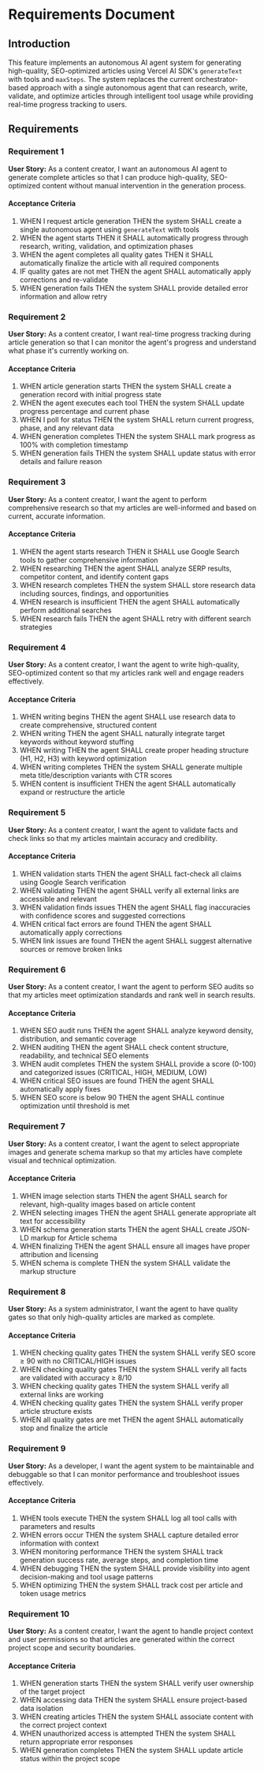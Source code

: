 # Requirements Document

## Introduction

This feature implements an autonomous AI agent system for generating high-quality, SEO-optimized articles using Vercel AI SDK's `generateText` with tools and `maxSteps`. The system replaces the current orchestrator-based approach with a single autonomous agent that can research, write, validate, and optimize articles through intelligent tool usage while providing real-time progress tracking to users.

## Requirements

### Requirement 1

**User Story:** As a content creator, I want an autonomous AI agent to generate complete articles so that I can produce high-quality, SEO-optimized content without manual intervention in the generation process.

#### Acceptance Criteria

1. WHEN I request article generation THEN the system SHALL create a single autonomous agent using `generateText` with tools
2. WHEN the agent starts THEN it SHALL automatically progress through research, writing, validation, and optimization phases
3. WHEN the agent completes all quality gates THEN it SHALL automatically finalize the article with all required components
4. IF quality gates are not met THEN the agent SHALL automatically apply corrections and re-validate
5. WHEN generation fails THEN the system SHALL provide detailed error information and allow retry

### Requirement 2

**User Story:** As a content creator, I want real-time progress tracking during article generation so that I can monitor the agent's progress and understand what phase it's currently working on.

#### Acceptance Criteria

1. WHEN article generation starts THEN the system SHALL create a generation record with initial progress state
2. WHEN the agent executes each tool THEN the system SHALL update progress percentage and current phase
3. WHEN I poll for status THEN the system SHALL return current progress, phase, and any relevant data
4. WHEN generation completes THEN the system SHALL mark progress as 100% with completion timestamp
5. WHEN generation fails THEN the system SHALL update status with error details and failure reason

### Requirement 3

**User Story:** As a content creator, I want the agent to perform comprehensive research so that my articles are well-informed and based on current, accurate information.

#### Acceptance Criteria

1. WHEN the agent starts research THEN it SHALL use Google Search tools to gather comprehensive information
2. WHEN researching THEN the agent SHALL analyze SERP results, competitor content, and identify content gaps
3. WHEN research completes THEN the system SHALL store research data including sources, findings, and opportunities
4. WHEN research is insufficient THEN the agent SHALL automatically perform additional searches
5. WHEN research fails THEN the agent SHALL retry with different search strategies

### Requirement 4

**User Story:** As a content creator, I want the agent to write high-quality, SEO-optimized content so that my articles rank well and engage readers effectively.

#### Acceptance Criteria

1. WHEN writing begins THEN the agent SHALL use research data to create comprehensive, structured content
2. WHEN writing THEN the agent SHALL naturally integrate target keywords without keyword stuffing
3. WHEN writing THEN the agent SHALL create proper heading structure (H1, H2, H3) with keyword optimization
4. WHEN writing completes THEN the system SHALL generate multiple meta title/description variants with CTR scores
5. WHEN content is insufficient THEN the agent SHALL automatically expand or restructure the article

### Requirement 5

**User Story:** As a content creator, I want the agent to validate facts and check links so that my articles maintain accuracy and credibility.

#### Acceptance Criteria

1. WHEN validation starts THEN the agent SHALL fact-check all claims using Google Search verification
2. WHEN validating THEN the agent SHALL verify all external links are accessible and relevant
3. WHEN validation finds issues THEN the agent SHALL flag inaccuracies with confidence scores and suggested corrections
4. WHEN critical fact errors are found THEN the agent SHALL automatically apply corrections
5. WHEN link issues are found THEN the agent SHALL suggest alternative sources or remove broken links

### Requirement 6

**User Story:** As a content creator, I want the agent to perform SEO audits so that my articles meet optimization standards and rank well in search results.

#### Acceptance Criteria

1. WHEN SEO audit runs THEN the agent SHALL analyze keyword density, distribution, and semantic coverage
2. WHEN auditing THEN the agent SHALL check content structure, readability, and technical SEO elements
3. WHEN audit completes THEN the system SHALL provide a score (0-100) and categorized issues (CRITICAL, HIGH, MEDIUM, LOW)
4. WHEN critical SEO issues are found THEN the agent SHALL automatically apply fixes
5. WHEN SEO score is below 90 THEN the agent SHALL continue optimization until threshold is met

### Requirement 7

**User Story:** As a content creator, I want the agent to select appropriate images and generate schema markup so that my articles have complete visual and technical optimization.

#### Acceptance Criteria

1. WHEN image selection starts THEN the agent SHALL search for relevant, high-quality images based on article content
2. WHEN selecting images THEN the agent SHALL generate appropriate alt text for accessibility
3. WHEN schema generation starts THEN the agent SHALL create JSON-LD markup for Article schema
4. WHEN finalizing THEN the agent SHALL ensure all images have proper attribution and licensing
5. WHEN schema is complete THEN the system SHALL validate the markup structure

### Requirement 8

**User Story:** As a system administrator, I want the agent to have quality gates so that only high-quality articles are marked as complete.

#### Acceptance Criteria

1. WHEN checking quality gates THEN the system SHALL verify SEO score ≥ 90 with no CRITICAL/HIGH issues
2. WHEN checking quality gates THEN the system SHALL verify all facts are validated with accuracy ≥ 8/10
3. WHEN checking quality gates THEN the system SHALL verify all external links are working
4. WHEN checking quality gates THEN the system SHALL verify proper article structure exists
5. WHEN all quality gates are met THEN the agent SHALL automatically stop and finalize the article

### Requirement 9

**User Story:** As a developer, I want the agent system to be maintainable and debuggable so that I can monitor performance and troubleshoot issues effectively.

#### Acceptance Criteria

1. WHEN tools execute THEN the system SHALL log all tool calls with parameters and results
2. WHEN errors occur THEN the system SHALL capture detailed error information with context
3. WHEN monitoring performance THEN the system SHALL track generation success rate, average steps, and completion time
4. WHEN debugging THEN the system SHALL provide visibility into agent decision-making and tool usage patterns
5. WHEN optimizing THEN the system SHALL track cost per article and token usage metrics

### Requirement 10

**User Story:** As a content creator, I want the agent to handle project context and user permissions so that articles are generated within the correct project scope and security boundaries.

#### Acceptance Criteria

1. WHEN generation starts THEN the system SHALL verify user ownership of the target project
2. WHEN accessing data THEN the system SHALL ensure project-based data isolation
3. WHEN creating articles THEN the system SHALL associate content with the correct project context
4. WHEN unauthorized access is attempted THEN the system SHALL return appropriate error responses
5. WHEN generation completes THEN the system SHALL update article status within the project scope